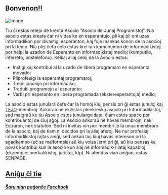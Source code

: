 ## Bonvenon!! 
![Image](https://scontent.fcpv2-1.fna.fbcdn.net/v/t31.0-8/15626282_164838307327640_5242798992800139750_o.png?oh=54a65ca006aa31b27a90654f08f638bf&oe=591D771E)

Tiu ĉi estas retejo de kreota Asocio "Asocio de Junaj Programistoj". Nia asocio estas kreata ĉar ni vidas ke en esperantujo, pli kaj pli oni uzas informadikon por divastigi esperanton, kaj foje mankas konon de la asocioj pri la temo. Nia plej ĉefa celo estas krei iun komunumon de informadikistoj por helpi la uzadon de Esperanto en informadikistaj medioj (komputilo, interreto, poŝtelefono). Kelkaj aliaj celoj de la Asocio estos:

- Instigi kaj kontribui al la uzado de libera programaro en esperanta movado;
- Pliprofesigi la esperantaj programaroj;
- Trejni junulojn pri informadiko;
- Traduki programojn al esperanto;
- Varbi pri esperanto en libera programada (eksteresperantuja) medio;

La asocio estas junulara ĉefe ĉar la homoj kiuj pensis pri ĝi estas junuloj kaj [TEJO](www.tejo.org)-membroj. Ankoraǔ ne ekzistas plenkreska asocio pri Informadikistoj, sed malgraǔ ke tiu Asocio estos junulargvidata, ĉiam estos spaco por kontribuantoj de ĉiuj aĝoj. La Asocio ankoraǔ ne havas membrojn, nek Estraron, nek statuton. Sed ni invitas vin por membri je la unua membraro de la asocio, kaj de tiam ni decidos pri la aliaj aferoj. Ne nur profesiaj informadikistoj rajtas aniĝi, sed ankaǔ tiuj kiuj havas intereson pri la agadkampo (eĉ se malformale) aǔ kiu volas lerni pri ĝi, aǔ kiu pensas ke povas kontribui kun la asocio kun siaj ne informadik-rilataj kapabloj (ekzemple: merkatikistoj, juristoj, ktp). Ni atendas vian aniĝon, estas SENPAGE.

## [Aniĝu ĉi tie](http://eepurl.com/cxzzRf)

##### [Ŝatu nian paĝonĉe Facebook](https://www.facebook.com/informadikistoj.org/)
